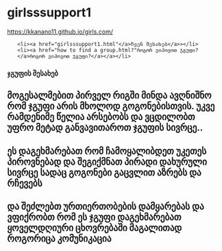 <!DOCTYPE html>
<html>
  <head>

<link rel="stylesheet" href="style.css">

  </head>





  <body>


<title> girlsssupport1 </title>
 <h1> girlsssupport1 </h1>

 <nav class="navbar"
 
 
 https://kkanano11.github.io/girls.com/
 
   <ul>
   
    
    <li><a href="girlsssupport1.html"</a>ჩვენ შესახებ</a>></li>
    <li><a href="how to find a group.html?"როგორ ვიპოვოთ ჯგუფი?</a>როგორ ვიპოვოთ ჯგუფი?</a></a></li>


    
</ul>


</nav>

<main>
    <h3>ჯგუფის შესახებ</h3>
    <h2>  მოგესალმებით პირველ რიგში მინდა ავღნიშნო რომ ჯგუფი არის მხოლოდ გოგონებისთვის. უკვე რამდენიმე წელია არსებობს და ვცდილობთ უფრო მეტად განვავითაროთ ჯგუფის სივრცე..     </h2>
    <h2> ეს დაგეხმარებათ რომ ჩამოყალიბდეთ უკეთეს პიროვნებად და შეგიქმნათ პირადი დახურული სივრცე სადაც გოგონები გაცვლით აზრებს და რჩევებს </h2>
    <h2> და შეძლებთ ურთიერთობების დამყარებას და ვფიქრობთ რომ ეს ჯგუფი დაგეხმარებათ ყოველდღიური ცხოვრებაში მაგალითად როგორიცა კომუნიკაცია </h2>
</main>



  </body>




</html>
